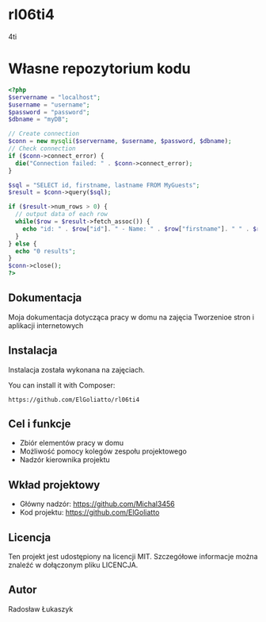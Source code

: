 # rl06ti4
4ti
# Własne repozytorium kodu
```php
<?php
$servername = "localhost";
$username = "username";
$password = "password";
$dbname = "myDB";

// Create connection
$conn = new mysqli($servername, $username, $password, $dbname);
// Check connection
if ($conn->connect_error) {
  die("Connection failed: " . $conn->connect_error);
}

$sql = "SELECT id, firstname, lastname FROM MyGuests";
$result = $conn->query($sql);

if ($result->num_rows > 0) {
  // output data of each row
  while($row = $result->fetch_assoc()) {
    echo "id: " . $row["id"]. " - Name: " . $row["firstname"]. " " . $row["lastname"]. "<br>";
  }
} else {
  echo "0 results";
}
$conn->close();
?>
```

## Dokumentacja
Moja dokumentacja dotycząca pracy w domu na zajęcia Tworzenioe stron i aplikacji internetowych
## Instalacja
Instalacja została wykonana na zajęciach.

You can install it with Composer:

```
https://github.com/ElGoliatto/rl06ti4
```

## Cel i funkcje

* Zbiór elementów pracy w domu
* Możliwość pomocy kolegów zespołu projektowego
* Nadzór kierownika projektu

## Wkład projektowy

* Główny nadzór: https://github.com/Michal3456
* Kod projektu: https://github.com/ElGoliatto

## Licencja

Ten projekt jest udostępiony na licencji MIT. Szczegółowe informacje można znaleźć w dołączonym pliku LICENCJA.

## Autor

Radosław Łukaszyk
